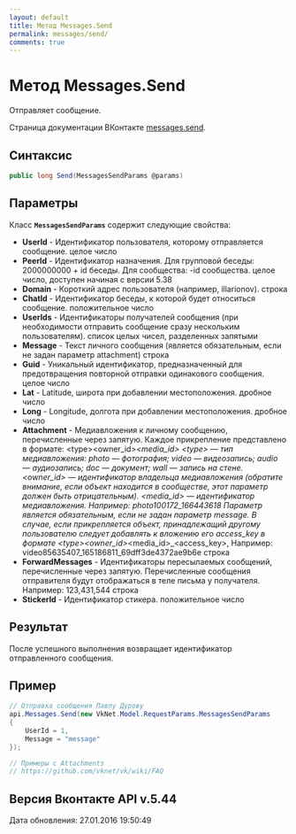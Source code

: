 ```yaml
---
layout: default
title: Метод Messages.Send
permalink: messages/send/
comments: true
---
```

# Метод Messages.Send
Отправляет сообщение.

Страница документации ВКонтакте [messages.send](https://vk.com/dev/messages.send).

## Синтаксис
``` csharp
public long Send(MessagesSendParams @params)
```

## Параметры
Класс **`MessagesSendParams`** содержит следующие свойства:

+ **UserId** - Идентификатор пользователя, которому отправляется сообщение. целое число
+ **PeerId** - Идентификатор назначения. 
Для групповой беседы: 
2000000000 + id беседы. 
Для сообщества: 
-id сообщества. 
 целое число, доступен начиная с версии 5.38
+ **Domain** - Короткий адрес пользователя (например, illarionov). строка
+ **ChatId** - Идентификатор беседы, к которой будет относиться сообщение. положительное число
+ **UserIds** - Идентификаторы получателей сообщения (при необходимости отправить сообщение сразу нескольким пользователям). список целых чисел, разделенных запятыми
+ **Message** - Текст личного cообщения (является обязательным, если не задан параметр attachment) строка
+ **Guid** - Уникальный идентификатор, предназначенный для предотвращения повторной отправки одинакового сообщения. целое число
+ **Lat** - Latitude, широта при добавлении местоположения. дробное число
+ **Long** - Longitude, долгота при добавлении местоположения. дробное число
+ **Attachment** - Медиавложения к личному сообщению, перечисленные через запятую. Каждое прикрепление представлено в формате:
&lt;type&gt;&lt;owner_id&gt;_&lt;media_id&gt;
&lt;type&gt; — тип медиавложения: 
photo — фотография; 
video — видеозапись; 
audio — аудиозапись; 
doc — документ; 
wall — запись на стене.
&lt;owner_id&gt; — идентификатор владельца медиавложения (обратите внимание, если объект находится в сообществе, этот параметр должен быть отрицательным).
&lt;media_id&gt; — идентификатор медиавложения.
Например:
photo100172_166443618
Параметр является обязательным, если не задан параметр message. 
В случае, если прикрепляется объект, принадлежащий другому пользователю следует добавлять к вложению его access_key в формате &lt;type&gt;&lt;owner_id&gt;_&lt;media_id&gt;_&lt;access_key&gt;, Например: video85635407_165186811_69dff3de4372ae9b6e строка
+ **ForwardMessages** - Идентификаторы пересылаемых сообщений, перечисленные через запятую. Перечисленные сообщения отправителя будут отображаться в теле письма у получателя.
Например:
123,431,544 строка
+ **StickerId** - Идентификатор стикера. положительное число

## Результат
После успешного выполнения возвращает идентификатор отправленного сообщения.

## Пример
``` csharp
// Отправка сообщения Павлу Дурову
api.Messages.Send(new VkNet.Model.RequestParams.MessagesSendParams
{
    UserId = 1,
    Message = "message"
});

// Примеры с Attachments
// https://github.com/vknet/vk/wiki/FAQ
```

## Версия Вконтакте API v.5.44
Дата обновления: 27.01.2016 19:50:49
